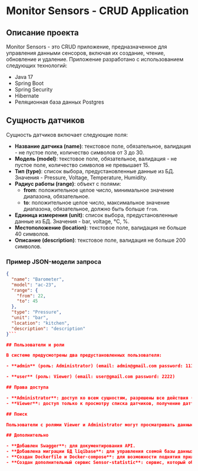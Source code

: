 # Monitor Sensors - CRUD Application

## Описание проекта

Monitor Sensors - это CRUD приложение, предназначенное для управления данными сенсоров, включая их создание, чтение, обновление и удаление. Приложение разработано с использованием следующих технологий:

- Java 17
- Spring Boot 
- Spring Security 
- Hibernate
- Реляционная база данных Postgres 

## Сущность датчиков

Сущность датчиков включает следующие поля:

- **Название датчика (name)**: текстовое поле, обязательное, валидация - не пустое поле, количество символов от 3 до 30.
- **Модель (model)**: текстовое поле, обязательное, валидация - не пустое поле, количество символов не превышает 15.
- **Тип (type)**: список выбора, предустановленные данные из БД. Значения - Pressure, Voltage, Temperature, Humidity.
- **Радиус работы (range)**: объект с полями:
  - **from**: положительное целое число, минимальное значение диапазона, обязательное.
  - **to**: положительное целое число, максимальное значение диапазона, обязательное, должно быть больше `from`.
- **Единица измерения (unit)**: список выбора, предустановленные данные из БД. Значения - bar, voltage, °С, %.
- **Местоположение (location)**: текстовое поле, валидация не больше 40 символов.
- **Описание (description)**: текстовое поле, валидация не больше 200 символов.

### Пример JSON-модели запроса

```json
{
  "name": "Barometer", 
  "model": "ac-23", 
  "range": {
    "from": 22, 
    "to": 45
  },
  "type": "Pressure",
  "unit": "bar", 
  "location": "kitchen", 
  "description": "description"
}```

## Пользователи и роли

В системе предусмотрены два предустановленных пользователя:

- **admin** (роль: Administrator) (email: admin@gmail.com password: 1111)

- **user** (роль: Viewer) (email: user@gmail.com password: 2222)

## Права доступа

- **Administrator**: доступ ко всем сущностям, разрешены все действия (добавление, удаление, редактирование, просмотр).
- **Viewer**: доступ только к просмотру списка датчиков, получение даттчика по id

## Поиск

Пользователи с ролями Viewer и Administrator могут просматривать данные таблицы и использовать поиск по полям “name” и “model”. Поиск осуществляется по частичному совпадению введенного текста.

## Дополнительно

- **Добавлен Swagger**: для документирования API.
- **Добавлена миграции БД liqibase**: для управления схемой базы данных.
- **Создан Dockerfile и Docker-compose**: для возможности поднятия приложения и БД в контейнере Docker.
- **Создан дополнительный сервис Sensor-statistic**: сервис, который обращается к эндпоинтам Monitor Sensors для получения информации. Сервис ежедневно в 02:00 получать данные о датчиках, формирует статистику (общее количество, количество датчиков по каждому типу) и сохраняет эти данные в отдельную БД. Есть возможность получения статистики за указанный временной промежуток (например: от 2023.12.1 по 2023.12.10).
